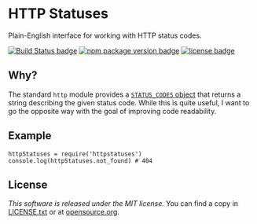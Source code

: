 # HTTP Statuses

Plain-English interface for working with HTTP status codes.

[![Build Status badge](http://img.shields.io/travis/rampantmonkey/httpstatuses.svg?style=flat)](https://travis-ci.org/rampantmonkey/httpstatuses) [![npm package version badge](http://img.shields.io/npm/v/httpstatuses.svg?style=flat)](https://www.npmjs.org/package/httpstatuses) [![license badge](http://img.shields.io/badge/license-MIT-blue.svg?style=flat)](http://opensource.org/licenses/MIT)

## Why?

The standard `http` module provides a [`STATUS_CODES` object](http://nodejs.org/api/http.html#http_http_status_codes) that returns a string describing the given status code. While this is quite useful, I want to go the opposite way with the goal of improving code readability.

## Example

    httpStatuses = require('httpstatuses')
    console.log(httpStatuses.not_found) # 404

## License
_This software is released under the MIT license._
You can find a copy in [LICENSE.txt](LICENSE.txt) or at [opensource.org](http://opensource.org/licenses/MIT).
